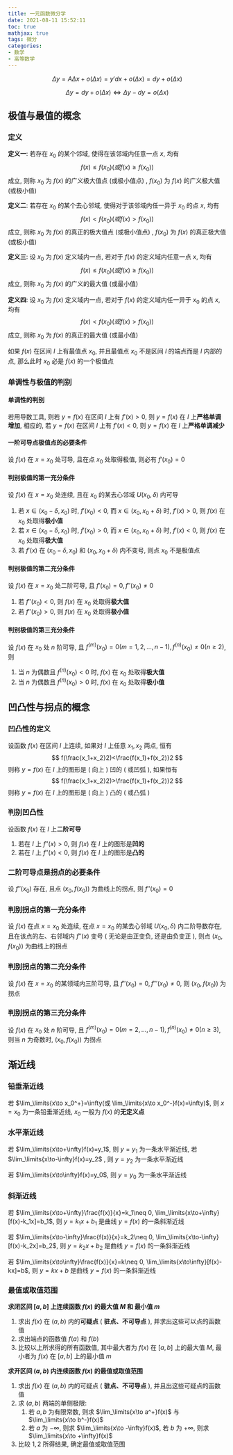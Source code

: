 ```yaml
---
title: 一元函数微分学
date: 2021-08-11 15:52:11
toc: true
mathjax: true
tags: 微分
categories: 
- 数学
- 高等数学
---
```


$$
\Delta y=A\Delta x +o(\Delta x)=y'dx+o(\Delta x)=dy+o(\Delta x)
$$

$$
\Delta y=dy+o(\Delta x)\Leftrightarrow\Delta y-dy=o(\Delta x)
$$

<!-- more -->

## 极值与最值的概念

### 定义

**定义一**: 若存在 $x_0$ 的某个邻域, 使得在该邻域内任意一点 $x$, 均有
$$
f(x)\leq f(x_0)(或 f(x)\geq f(x_0))
$$
成立, 则称 $x_0$ 为 $f(x)$ 的广义极大值点 (或极小值点) , $f(x_0)$ 为 $f(x)$ 的广义极大值 (或极小值) 



**定义二**: 若存在 $x_0$ 的某个去心邻域, 使得对于该邻域内任一异于 $x_0$ 的点 $x$, 均有
$$
f(x)<f(x_0)(或f(x)>f(x_0))
$$
成立, 则称 $x_0$ 为 $f(x)$ 的真正的极大值点 (或极小值点) , $f(x_0)$ 为 $f(x)$ 的真正极大值 (或极小值) 



**定义三**: 设 $x_0$ 为 $f(x)$ 定义域内一点, 若对于 $f(x)$ 的定义域内任意一点 $x$, 均有
$$
f(x)\leq f(x_0)(或f(x)\geq f(x_0))
$$
成立, 则称 $x_0$ 为 $f(x)$ 的广义的最大值 (或最小值) 



**定义四**: 设 $x_0$ 为 $f(x)$ 定义域内一点, 若对于 $f(x)$ 的定义域内任一异于 $x_0$ 的点 $x$, 均有
$$
f(x)< f(x_0)(或f(x)> f(x_0))
$$
成立, 则称 $x_0$ 为 $f(x)$ 的真正的最大值 (或最小值) 



如果 $f(x)$ 在区间 $I$ 上有最值点 $x_0$, 并且最值点 $x_0$ 不是区间 $I$ 的端点而是 $I$ 内部的点, 那么此时 $x_0$ 必是 $f(x)$ 的一个极值点

### 单调性与极值的判别

#### 单调性的判别

若用导数工具, 则若 $y=f(x)$ 在区间 $I$ 上有 $f'(x)>0$, 则 $y=f(x)$ 在 $I$ 上**严格单调增加**, 相应的, 若 $y=f(x)$ 在区间 $I$ 上有 $f'(x)<0$, 则 $y=f(x)$ 在 $I$ 上**严格单调减少**

#### 一阶可导点极值点的必要条件

设 $f(x)$ 在 $x=x_0$ 处可导, 且在点 $x_0$ 处取得极值, 则必有 $f'(x_0)=0$

#### 判别极值的第一充分条件

设 $f(x)$ 在 $x=x_0$ 处连续, 且在 $x_0$ 的某去心邻域 $U(x_0,\delta)$ 内可导

1. 若 $x\in (x_0-\delta,x_0)$ 时, $f'(x_0)<0$, 而 $x\in (x_0, x_0+\delta)$ 时, $f'(x)>0$, 则 $f(x)$ 在 $x_0$ 处取得**极小值**
2. 若 $x\in (x_0-\delta,x_0)$ 时, $f'(x_0)>0$, 而 $x\in (x_0, x_0+\delta)$ 时, $f'(x)<0$, 则 $f(x)$ 在 $x_0$ 处取得**极大值**
3. 若 $f'(x)$ 在 $(x_0-\delta, x_0)$ 和 $(x_0,x_0+\delta)$ 内不变号, 则点 $x_0$ 不是极值点

#### 判别极值的第二充分条件

设 $f(x)$ 在 $x=x_0$ 处二阶可导, 且 $f'(x_0)=0, f''(x_0)\neq 0$

1. 若 $f''(x_0)<0$, 则 $f(x)$ 在 $x_0$ 处取得**极大值**
2. 若 $f''(x_0)>0$, 则 $f(x)$ 在 $x_0$ 处取得**极小值**

#### 判别极值的第三充分条件

设 $f(x)$ 在 $x_0$ 处 $n$ 阶可导, 且 $f^{(m)}(x_0)=0(m=1,2,...,n-1),f^{(n)}(x_0)\neq 0(n\geq 2)$, 则

1. 当 $n$ 为偶数且 $f^{(n)}(x_0)<0$ 时, $f(x)$ 在 $x_0$ 处取得**极大值**
2. 当 $n$ 为偶数且 $f^{(n)}(x_0)>0$ 时, $f(x)$ 在 $x_0$ 处取得**极小值**

## 凹凸性与拐点的概念

### 凹凸性的定义

设函数 $f(x)$ 在区间 $I$ 上连续, 如果对 $I$ 上任意 $x_1,x_2$ 两点, 恒有
$$
f(\frac{x_1+x_2}2)<\frac{f(x_1)+f(x_2)}2
$$
则称 $y=f(x)$ 在 $I$ 上的图形是 ( 向上 ) 凹的 ( 或凹弧 ), 如果恒有
$$
f(\frac{x_1+x_2}2)>\frac{f(x_1)+f(x_2)}2
$$
则称 $y=f(x)$ 在 $I$ 上的图形是 ( 向上 ) 凸的 ( 或凸弧 )

### 判别凹凸性

设函数 $f(x)$ 在 $I$ 上**二阶可导**

1. 若在 $I$ 上 $f''(x)>0$, 则 $f(x)$ 在 $I$ 上的图形是**凹的**
2. 若在 $I$ 上 $f''(x)<0$, 则 $f(x)$ 在 $I$ 上的图形是**凸的**

### 二阶可导点是拐点的必要条件

设 $f''(x_0)$ 存在, 且点 $(x_0,f(x_0))$ 为曲线上的拐点, 则 $f''(x_0)=0$

### 判别拐点的第一充分条件

设 $f(x)$ 在点 $x=x_0$ 处连续, 在点 $x=x_0$ 的某去心邻域 $U(x_0, \delta)$ 内二阶导数存在, 且在该点的左、右邻域内 $f''(x)$ 变号 ( 无论是由正变负, 还是由负变正 ), 则点 $(x_0, f(x_0))$ 为曲线上的拐点

### 判别拐点的第二充分条件

设 $f(x)$ 在 $x=x_0$ 的某领域内三阶可导, 且 $f''(x_0)=0, f'''(x_0)\neq 0$, 则 $(x_0, f(x_0))$ 为拐点

### 判别拐点的第三充分条件

设 $f(x)$ 在 $x_0$ 处 $n$ 阶可导, 且 $f^{(m)}(x_0)=0(m=2,...,n-1), f^{(n)}(x_0)\neq 0(n\geq 3)$, 则当 $n$ 为奇数时, $(x_0, f(x_0))$ 为拐点

## 渐近线

### 铅垂渐近线

若 $\lim_\limits{x\to x_0^+}=\infty(或 \lim_\limits{x\to x_0^-}f(x)=\infty)$, 则 $x=x_0$ 为一条铅垂渐近线, $x_0$ 一般为 $f(x)$ 的**无定义点**

### 水平渐近线

若 $\lim_\limits{x\to+\infty}f(x)=y_1$, 则 $y=y_1$ 为一条水平渐近线, 若 $\lim_\limits{x\to-\infty}f(x)=y_2$ , 则 $y=y_2$ 为一条水平渐近线

若 $\lim_\limits{x\to\infty}f(x)=y_0$, 则 $y=y_0$ 为一条水平渐近线

### 斜渐近线

若 $\lim_\limits{x\to+\infty}\frac{f(x)}{x}=k_1\neq 0, \lim_\limits{x\to+\infty}[f(x)-k_1x]=b_1$, 则 $y=k_1x+b_1$ 是曲线 $y=f(x)$ 的一条斜渐近线

若 $\lim_\limits{x\to-\infty}\frac{f(x)}{x}=k_2\neq 0, \lim_\limits{x\to-\infty}[f(x)-k_2x]=b_2$, 则 $y=k_2x+b_2$ 是曲线 $y=f(x)$ 的一条斜渐近线

若 $\lim_\limits{x\to\infty}\frac{f(x)}{x}=k\neq 0, \lim_\limits{x\to\infty}[f(x)-kx]=b$, 则 $y=kx+b$ 是曲线 $y=f(x)$ 的一条斜渐近线

### 最值或取值范围

**求闭区间 $[a, b]$ 上连续函数 $f(x)$ 的最大值 $M$ 和 最小值 $m$**

1. 求出 $f(x)$ 在 $(a, b)$ 内的**可疑点** ( **驻点、不可导点** ), 并求出这些可以点的函数值
2. 求出端点的函数值 $f(a)$ 和 $f(b)$
3. 比较以上所求得的所有函数值, 其中最大者为 $f(x)$ 在 $[a, b]$ 上的最大值 $M$, 最小者为 $f(x)$ 在 $[a,b]$ 上的最小值 $m$



**求开区间 $(a,b)$ 内连续函数 $f(x)$ 的最值或取值范围**

   1. 求出 $f(x)$ 在 $(a, b)$ 内的可疑点 ( **驻点、不可导点** ), 并且出这些可疑点的函数值
   2. 求 $(a, b)$ 两端的单侧极限:
      1. 若 $a, b$ 为有限常数, 则求 $\lim_\limits{x\to a^+}f(x)$ 与 $\lim_\limits{x\to b^-}f(x)$
      2. 若 $a$ 为 $-\infty$, 则求 $\lim_\limits{x\to -\infty}f(x)$, 若 $b$ 为 $+\infty$, 则求 $\lim_\limits{x\to +\infty}f(x)$
   3. 比较 $1,2$ 所得结果, 确定最值或取值范围
